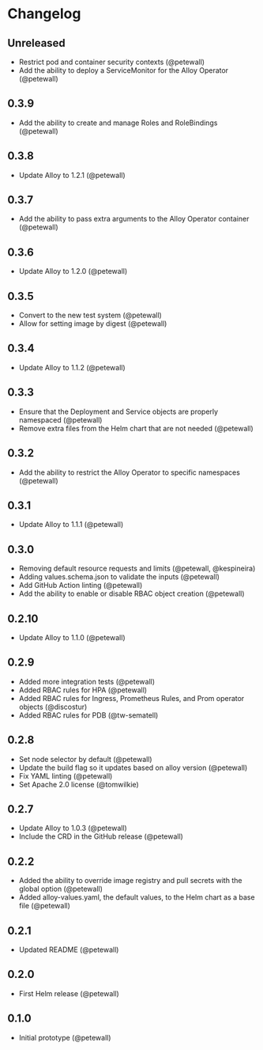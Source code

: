 # Changelog

## Unreleased

* Restrict pod and container security contexts (@petewall)
* Add the ability to deploy a ServiceMonitor for the Alloy Operator (@petewall)

## 0.3.9

* Add the ability to create and manage Roles and RoleBindings (@petewall)

## 0.3.8

* Update Alloy to 1.2.1 (@petewall)

## 0.3.7

* Add the ability to pass extra arguments to the Alloy Operator container (@petewall)

## 0.3.6

* Update Alloy to 1.2.0 (@petewall)

## 0.3.5

* Convert to the new test system (@petewall)
* Allow for setting image by digest (@petewall)

## 0.3.4

* Update Alloy to 1.1.2 (@petewall)

## 0.3.3

* Ensure that the Deployment and Service objects are properly namespaced (@petewall)
* Remove extra files from the Helm chart that are not needed (@petewall)

## 0.3.2

* Add the ability to restrict the Alloy Operator to specific namespaces (@petewall)

## 0.3.1

* Update Alloy to 1.1.1 (@petewall)

## 0.3.0

* Removing default resource requests and limits (@petewall, @kespineira)
* Adding values.schema.json to validate the inputs (@petewall)
* Add GitHub Action linting (@petewall)
* Add the ability to enable or disable RBAC object creation (@petewall)

## 0.2.10

* Update Alloy to 1.1.0 (@petewall)

## 0.2.9

* Added more integration tests (@petewall)
* Added RBAC rules for HPA (@petewall)
* Added RBAC rules for Ingress, Prometheus Rules, and Prom operator objects (@discostur)
* Added RBAC rules for PDB (@tw-sematell)

## 0.2.8

* Set node selector by default (@petewall)
* Update the build flag so it updates based on alloy version (@petewall)
* Fix YAML linting (@petewall)
* Set Apache 2.0 license (@tomwilkie)

## 0.2.7

* Update Alloy to 1.0.3 (@petewall)
* Include the CRD in the GitHub release (@petewall)

## 0.2.2

* Added the ability to override image registry and pull secrets with the global option (@petewall)
* Added alloy-values.yaml, the default values, to the Helm chart as a base file (@petewall)

## 0.2.1

* Updated README (@petewall)

## 0.2.0

* First Helm release (@petewall)

## 0.1.0

* Initial prototype (@petewall)
